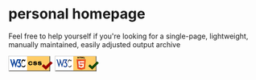 # personal homepage

Feel free to help yourself if you're looking for a single-page, lightweight, manually maintained, easily adjusted output archive 

![valid](https://github.com/hyperuser01/hyperuser01.github.io/blob/main/v_css.png?raw=true) ![valid](https://github.com/hyperuser01/hyperuser01.github.io/blob/main/v_html.png?raw=true)
